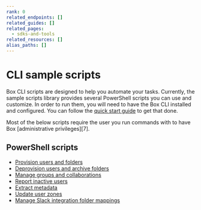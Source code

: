 ```yaml
---
rank: 0
related_endpoints: []
related_guides: []
related_pages:
  - sdks-and-tools
related_resources: []
alias_paths: []
---
```


# CLI sample scripts

Box CLI scripts are designed to help you
automate your tasks. Currently,
the sample scripts library
provides several PowerShell scripts you can use
and customize. In order to run them, you will need to have the Box CLI
installed and configured. You can follow the [quick start guide][quickstart] to
get that done.

<Message type='warning'>
  Most of the below scripts require the user you run commands with to
  have Box [administrative privileges][7].
</Message>

## PowerShell scripts

* [Provision users and folders][1]
* [Deprovision users and archive folders][2]
* [Manage groups and collaborations][3]
* [Report inactive users][4]
* [Extract metadata][5]
* [Update user zones][6]
* [Manage Slack integration folder mappings][8]

[1]: g://cli/quick-start/powershell-script-templates
[2]: g://cli/scripts/deprovision-users
[3]: g://cli/scripts/manage-groups-collaborations
[4]: g://cli/scripts/report-inactive-users
[5]: g://cli/scripts/metadata-extraction
[6]: g://cli/scripts/user-zones-mass-update
[quickstart]: g://cli/quick-start/create-oauth-app/
[7]: https://support.box.com/hc/en-us/articles/360043694174-Understanding-Administrator-and-Co-Administrator-Permissions
[8]: g://cli/scripts/slack-integration-mappings